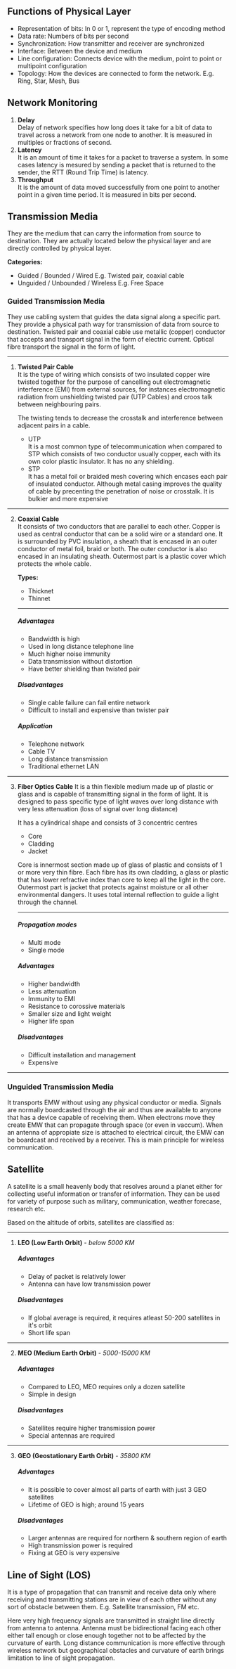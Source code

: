 ## Functions of Physical Layer
- Representation of bits: In 0 or 1, represent the type of encoding method
- Data rate: Numbers of bits per second
- Synchronization: How transmitter and receiver are synchronized
- Interface: Between the device and medium
- Line configuration: Connects device with the medium, point to point or multipoint configuration
- Topology: How the devices are connected to form the network. E.g. Ring, Star, Mesh, Bus
  <b-img fluid src="https://systemzone.net/wp-content/uploads/2017/09/network-topology.png" alt="network topologies" align="center" />

## Network Monitoring
1. **Delay**  
   Delay of network specifies how long does it take for a bit of data to travel across a network from one node to another. It is measured in multiples or fractions of second.
2. **Latency**  
   It is an amount of time it takes for a packet to traverse a system. In some cases latency is mesured by sending a packet that is returned to the sender, the RTT (Round Trip Time) is latency.
3. **Throughput**  
   It is the amount of data moved successfully from one point to another point in a given time period. It is measured in bits per second.

## Transmission Media
They are the medium that can carry the information from source to destination. They are actually located below the physical layer and are directly controlled by physical layer.

**Categories:**
- Guided / Bounded / Wired
   E.g. Twisted pair, coaxial cable
- Unguided / Unbounded / Wireless
   E.g. Free Space

### Guided Transmission Media
They use cabling system that guides the data signal along a specific part. They provide a physical path way for transmission of data from source to destination. Twisted pair and coaxial cable use metallic (copper) conductor that accepts and transport signal in the form of electric current. Optical fibre transport the signal in the form of light.

---
1. **Twisted Pair Cable**  
   It is the type of wiring which consists of two insulated copper wire twisted together for the purpose of cancelling out electromagnetic interference (EMI) from external sources, for instances electromagnetic radiation from unshielding twisted pair (UTP Cables) and croos talk between neighbouring pairs.

   <b-img fluid src="http://www.nikomax-global.com/media/attachments/cfiles/pages/publication_46/1973_1.jpg" width=600 alt="twisted pair cable" />

   The twisting tends to decrease the crosstalk and interference between adjacent pairs in a cable.
   - UTP  
      It is a most common type of telecommunication when compared to STP which consists of two conductor usually copper, each with its own color plastic insulator. It has no any shielding.
   - STP  
      It has a metal foil or braided mesh covering which encases each pair of insulated conductor. Although metal casing improves the quality of cable by precenting the penetration of noise or crosstalk. It is bulkier and more expensive

   <b-img fluid src="http://www.chinacablesbuy.com/wp-content/uploads/2015/05/unshielded-Twisted-pair-cable-and-shielded-twisted-pair-cable.jpg" alt="UTP vs STP twisted pair" class="pt-4 pb-4" />

---
2. **Coaxial Cable**  
   It consists of two conductors that are parallel to each other. Copper is used as central conductor that can be a solid wire or a standard one. It is surrounded by PVC insulation, a sheath that is encased in an outer conductor of metal foil, braid or both. The outer conductor is also encased in an insulating sheath. Outermost part is a plastic cover which protects the whole cable.
   
   <b-img fluid src="http://ecomputernotes.com/images/Coaxial-Cable.jpg" alt="Coaxial cable" class="pb-4 pt-4" />
   
   **Types:**
   - Thicknet
   - Thinnet
   
   ---
   ##### Advantages
      - Bandwidth is high
	  - Used in long distance telephone line
	  - Much higher noise immunity
	  - Data transmission without distortion
	  - Have better shielding than twisted pair
   
   ##### Disadvantages
      - Single cable failure can fail entire network
	  - Difficult to install and expensive than twister pair
	  
   ##### Application
      - Telephone network
	  - Cable TV
	  - Long distance transmission
	  - Traditional ethernet LAN

---
3. **Fiber Optics Cable**
   It is a thin flexible medium made up of plastic or glass and is capable of transmitting signal in the form of light. It is designed to pass specific type of light waves over long distance with very less attenuation (loss of signal over long distance)
   
   <b-img fluid src="https://www.researchgate.net/profile/Oussama_Messai/publication/332183333/figure/fig11/AS:743735042252806@1554331660896/Fiber-Optic-cable-components.jpg" alt="Fiber optics cable" class="pb-4 pt-4" />
   
   It has a cylindrical shape and consists of 3 concentric centres
   - Core
   - Cladding
   - Jacket
   
   Core is innermost section made up of glass of plastic and consists of 1 or more very thin fibre. Each fibre has its own cladding, a glass or plastic that has lower refractive index than core to keep all the light in the core. Outermost part is jacket that protects against moisture or all other environmental dangers. It uses total internal reflection to guide a light through the channel.
   
   ---
   ##### Propagation modes
      - Multi mode
	  - Single mode
	  
   ##### Advantages
      - Higher bandwidth
	  - Less attenuation
	  - Immunity to EMI
	  - Resistance to corossive materials
	  - Smaller size and light weight
	  - Higher life span

   ##### Disadvantages
      - Difficult installation and management
	  - Expensive
---

### Unguided Transmission Media
It transports EMW without using any physical conductor or media. Signals are normally boardcasted through the air and thus are available to anyone that has a device capable of receiving them. When electrons move they create EMW that can propagate through space (or even in vaccum). When an antenna of appropiate size is attached to electrical circuit, the EMW can be boardcast and received by a receiver. This is main principle for wireless communication.

## Satellite
A satellite is a small heavenly body that resolves around a planet either for collecting useful information or transfer of information. They can be used for variety of purpose such as military, communication, weather forecase, research etc.

Based on the altitude of orbits, satellites are classified as:

---
1. **LEO (Low Earth Orbit)** - *below 5000 KM*  
   ##### Advantages
   - Delay of packet is relatively lower
   - Antenna can have low transmission power
   ##### Disadvantages
   - If global average is required, it requires atleast 50-200 satellites in it's orbit
   - Short life span

---
2. **MEO (Medium Earth Orbit)** - *5000-15000 KM*  
   ##### Advantages
   - Compared to LEO, MEO requires only a dozen satellite
   - Simple in design
   ##### Disadvantages
   - Satellites require higher transmission power
   - Special antennas are required

---
3. **GEO (Geostationary Earth Orbit)** - *35800 KM*  
   ##### Advantages
   - It is possible to cover almost all parts of earth with just 3 GEO satellites
   - Lifetime of GEO is high; around 15 years
   ##### Disadvantages
   - Larger antennas are required for northern & southern region of earth
   - High transmission power is required
   - Fixing at GEO is very expensive

## Line of Sight (LOS)
It is a type of propagation that can transmit and receive data only where receiving and transmitting stations are in view of each other without any sort of obstacle between them. E.g. Satellite transmission, FM etc.

Here very high frequency signals are transmitted in straight line directly from antenna to antenna. Antenna must be bidirectional facing each other either tall enough or close enough together not to be affected by the curvature of earth. Long distance communication is more effective through wireless network but geographical obstacles and curvature of earth brings limitation to line of sight propagation.

<b-img fluid src="http://3.bp.blogspot.com/-n8p8sQ16JJE/UE8oXvlUhPI/AAAAAAAAAEA/Q4ArO8RnuG4/s400/LOS.png" alt="Line of sight propagation" />